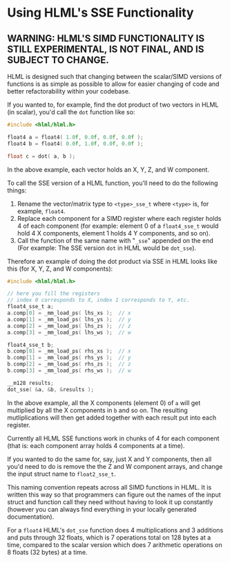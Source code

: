 # Using HLML's SSE Functionality

**WARNING: HLML'S SIMD FUNCTIONALITY IS STILL EXPERIMENTAL, IS NOT FINAL, AND IS SUBJECT TO CHANGE.**
-------------------

HLML is designed such that changing between the scalar/SIMD versions of functions is as simple as possible to allow for easier changing of code and better refactorability within your codebase.

If you wanted to, for example, find the dot product of two vectors in HLML (in scalar), you'd call the `dot` function like so:
```C
#include <hlml/hlml.h>

float4 a = float4( 1.0f, 0.0f, 0.0f, 0.0f );
float4 b = float4( 0.0f, 1.0f, 0.0f, 0.0f );

float c = dot( a, b );
```

In the above example, each vector holds an X, Y, Z, and W component.

To call the SSE version of a HLML function, you'll need to do the following things:

1. Rename the vector/matrix type to `<type>_sse_t` where `<type>` is, for example, `float4`.
2. Replace each component for a SIMD register where each register holds 4 of each component (for example: element 0 of a `float4_sse_t` would hold 4 X components, element 1 holds 4 Y components, and so on).
3. Call the function of the same name with "`_sse`" appended on the end (For example: The SSE version `dot` in HLML would be `dot_sse`).

Therefore an example of doing the dot product via SSE in HLML looks like this (for X, Y, Z, and W components):
```C
#include <hlml/hlml.h>

// here you fill the registers
// index 0 corresponds to X, index 1 corresponds to Y, etc.
float4_sse_t a;
a.comp[0] = _mm_load_ps( lhs_xs );	// x
a.comp[1] = _mm_load_ps( lhs_ys );	// y
a.comp[2] = _mm_load_ps( lhs_zs );	// z
a.comp[3] = _mm_load_ps( lhs_ws );	// w

float4_sse_t b;
b.comp[0] = _mm_load_ps( rhs_xs );	// x
b.comp[1] = _mm_load_ps( rhs_ys );	// y
b.comp[2] = _mm_load_ps( rhs_zs );	// z
b.comp[3] = _mm_load_ps( rhs_ws );	// w

__m128 results;
dot_sse( &a, &b, &results );
```

In the above example, all the X components (element 0) of `a` will get multiplied by all the X components in `b` and so on.  The resulting mutliplications will then get added together with each result put into each register.

Currently all HLML SSE functions work in chunks of 4 for each component (that is: each component array holds 4 components at a time).

If you wanted to do the same for, say, just X and Y components, then all you'd need to do is remove the the Z and W component arrays, and change the input struct name to `float2_sse_t`.

This naming convention repeats across all SIMD functions in HLML.  It is written this way so that programmers can figure out the names of the input struct and function call they need without having to look it up constantly (however you can always find everything in your locally generated documentation).

For a `float4` HLML's `dot_sse` function does 4 multiplications and 3 additions and puts through 32 floats, which is 7 operations total on 128 bytes at a time, compared to the scalar version which does 7 arithmetic operations on 8 floats (32 bytes) at a time.
